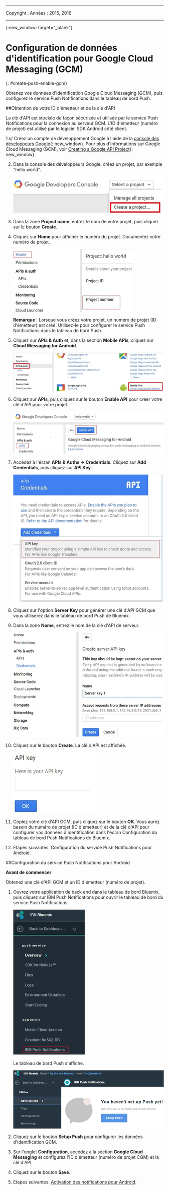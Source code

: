 ﻿
---

Copyright :
  Années : 2015, 2016

---

{:new_window: target="_blank"}
# Configuration de données d'identification pour Google Cloud Messaging (GCM)
{: #create-push-enable-gcm}

Obtenez vos données d'identification Google Cloud Messaging (GCM), puis configurez le service Push Notifications dans le tableau de bord Push.

##Obtention de votre ID d'émetteur et de la clé d'API

La clé d'API est stockée de façon sécurisée et utilisée par le service Push Notifications pour la connexion au serveur GCM. L'ID d'émetteur (numéro de projet) est utilisé par le logiciel SDK Android côté client. 

1.s/ Créez un compte de développement Google à l'aide de la [console des développeurs Google](https://console.developers.google.com/start){: new_window}. Pour plus d'informations sur Google Cloud Messaging (GCM), voir [Creating a Google API Project](https://developers.google.com/console/help/new/){: new_window}.

2. Dans la console des développeurs Google, créez un projet, par exemple "hello world".

	![Créez un projet](images/gcm_createproject.jpg)

3. Dans la zone **Project name**, entrez le nom de votre projet, puis cliquez sur le bouton **Create**.
4. Cliquez sur **Home** pour afficher le numéro du projet. Documentez votre numéro de projet.

	![Numéro de projet GCM](images/gcm_projectnumber.jpg)

	**Remarque** : Lorsque vous créez votre projet, un numéro de projet (ID d'émetteur) est créé. Utilisez-le pour configurer le service Push Notifications dans le tableau de bord Push.

5. Cliquez sur **APIs & Auth** et, dans la section **Mobile APIs**, cliquez sur **Cloud Messaging for Android**.

	![API](images/gcm_mobileapi.jpg)

6. Cliquez sur **APIs**, puis cliquez sur le bouton **Enable API** pour créer votre clé d'API pour votre projet.

	![Activation d'API](images/gcm_enable_api.jpg)

7. Accédez à l'écran **APIs & Auths -> Credentials**. Cliquez sur **Add Credentials**, puis cliquez sur **API Key**.

	![Données d'identification d'API](images/api_credentials.jpg)

8. Cliquez sur l'option **Server Key** pour générer une clé d'API GCM que vous utiliserez dans le tableau de bord Push de Bluemix.
9. Dans la zone **Name**, entrez le nom de la clé d'API de serveur. 

	![Clé de serveur GCM](images/gcm_serverkey.jpg)

10. Cliquez sur le bouton **Create**. La clé d'API est affichée.

	![Clé d'API GCM](images/gcm_apikey.jpg)

11. Copiez votre clé d'API GCM, puis cliquez sur le bouton **OK**. Vous aurez besoin du numéro de projet (ID d'émetteur) et de la clé d'API pour configurer vos données d'identification dans l'écran Configuration du tableau de bord Push Notifications de Bluemix.

12. Etapes suivantes. Configuration du service Push Notifications pour Android. 

##Configuration du service Push Notifications pour Android

**Avant de commencer**

Obtenez une clé d'API GCM et un ID d'émetteur (numéro de projet).

1. Ouvrez votre application de back end dans le tableau de bord Bluemix, puis cliquez sur IBM Push Notifications pour ouvrir le tableau de bord du service Push Notifications.


	![Tableau de bord Push](images/bluemixdashboard_push.jpg)

	Le tableau de bord Push s'affiche. 

	![Configuration de Push](images/setup_push_main.jpg)

2. Cliquez sur le bouton **Setup Push** pour configurer les données d'identification GCM. 
1. Sur l'onglet **Configuration**, accédez à la section **Google Cloud Messaging** et configurez l'ID d'émetteur (numéro de projet CGM) et la clé d'API. 

4. Cliquez sur le bouton **Save**. 
5. Etapes suivantes. [Activation des notifications pour Android](c_enable_push.html).
